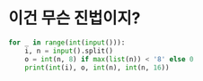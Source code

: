 # 이건 무슨 진법이지?

```python
for _ in range(int(input())):
    i, n = input().split()
    o = int(n, 8) if max(list(n)) < '8' else 0
    print(int(i), o, int(n), int(n, 16))
```

